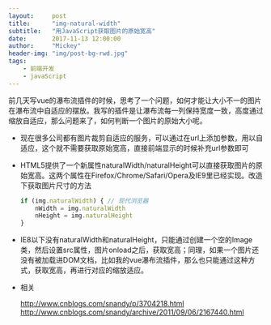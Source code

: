 ```yaml
---
layout:     post
title:      "img-natural-width"
subtitle:   "用JavaScript获取图片的原始宽高"
date:       2017-11-13 12:00:00
author:     "Mickey"
header-img: "img/post-bg-rwd.jpg"
tags:
    - 前端开发
    - javaScript
---
```


前几天写vue的瀑布流插件的时候，思考了一个问题，如何才能让大小不一的图片在瀑布流中自适应的摆放。我写的插件是让瀑布流每一列保持宽度一致，高度通过缩放自适应，那么问题来了，如何判断一个图片的原始大小呢。

* 现在很多公司都有图片裁剪自适应的服务，可以通过在url上添加参数，用以自适应，这个就不需要获取原始宽高，直接前端显示的时候补充url参数即可
* HTML5提供了一个新属性naturalWidth/naturalHeight可以直接获取图片的原始宽高。这两个属性在Firefox/Chrome/Safari/Opera及IE9里已经实现。改造下获取图片尺寸的方法

	```js
	if (img.naturalWidth) { // 现代浏览器
	    nWidth = img.naturalWidth
	    nHeight = img.naturalHeight
	}
	```
* IE8以下没有naturalWidth和naturalHeight，只能通过创建一个空的Image类，然后设置src属性，图片onload之后，获取宽高；同理，如果一个图片还没有被加载进DOM文档，比如我的vue瀑布流插件，那么也只能通过这种方式，获取宽高，再进行对应的缩放适应。
* 相关

	<a href="http://www.cnblogs.com/snandy/p/3704218.html" target="_blank">http://www.cnblogs.com/snandy/p/3704218.html</a>
	<a href="http://www.cnblogs.com/snandy/archive/2011/09/06/2167440.html" target="_blank">http://www.cnblogs.com/snandy/archive/2011/09/06/2167440.html</a>
	
